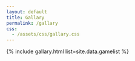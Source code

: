 ```yaml
---
layout: default
title: Gallary
permalink: /gallary
css: 
  - /assets/css/gallary.css
---
```


{% include gallary.html list=site.data.gamelist %}
